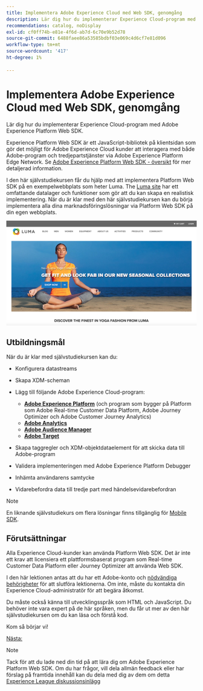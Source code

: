 ```yaml
---
title: Implementera Adobe Experience Cloud med Web SDK, genomgång
description: Lär dig hur du implementerar Experience Cloud-program med Adobe Experience Platform Web SDK.
recommendations: catalog, noDisplay
exl-id: cf0ff74b-e81e-4f6d-ab7d-6c70e9b52d78
source-git-commit: 6488faee86a53585bdbf03e069c4d6cf7e81d096
workflow-type: tm+mt
source-wordcount: '417'
ht-degree: 1%

---
```


# Implementera Adobe Experience Cloud med Web SDK, genomgång

Lär dig hur du implementerar Experience Cloud-program med Adobe Experience Platform Web SDK.

Experience Platform Web SDK är ett JavaScript-bibliotek på klientsidan som gör det möjligt för Adobe Experience Cloud kunder att interagera med både Adobe-program och tredjepartstjänster via Adobe Experience Platform Edge Network. Se [Adobe Experience Platform Web SDK - översikt](https://experienceleague.adobe.com/docs/experience-platform/edge/home.html) för mer detaljerad information.

I den här självstudiekursen får du hjälp med att implementera Platform Web SDK på en exempelwebbplats som heter Luma. The [Luma site](https://luma.enablementadobe.com/content/luma/us/en.html) har ett omfattande datalager och funktioner som gör att du kan skapa en realistisk implementering. När du är klar med den här självstudiekursen kan du börja implementera alla dina marknadsföringslösningar via Platform Web SDK på din egen webbplats.

[![Lumas webbplats](assets/old-overview-luma.png)](https://luma.enablementadobe.com/content/luma/us/en.html)


## Utbildningsmål

När du är klar med självstudiekursen kan du:

* Konfigurera datastreams

* Skapa XDM-scheman

* Lägg till följande Adobe Experience Cloud-program:
   * **[Adobe Experience Platform](setup-experience-platform.md)** (och program som bygger på Platform som Adobe Real-time Customer Data Platform, Adobe Journey Optimizer och Adobe Customer Journey Analytics)
   * **[Adobe Analytics](setup-analytics.md)**
   * **[Adobe Audience Manager](setup-audience-manager.md)**
   * **[Adobe Target](setup-target.md)**

* Skapa taggregler och XDM-objektdataelement för att skicka data till Adobe-program

* Validera implementeringen med Adobe Experience Platform Debugger

* Inhämta användarens samtycke

* Vidarebefordra data till tredje part med händelsevidarebefordran

>[!NOTE]
>
>En liknande självstudiekurs om flera lösningar finns tillgänglig för [Mobile SDK](../tutorial-mobile-sdk/overview.md).

## Förutsättningar

Alla Experience Cloud-kunder kan använda Platform Web SDK. Det är inte ett krav att licensiera ett plattformsbaserat program som Real-time Customer Data Platform eller Journey Optimizer att använda Web SDK.

I den här lektionen antas att du har ett Adobe-konto och [nödvändiga behörigheter](configure-permissions.md) för att slutföra lektionerna. Om inte, måste du kontakta din Experience Cloud-administratör för att begära åtkomst.

Du måste också känna till utvecklingsspråk som HTML och JavaScript. Du behöver inte vara expert på de här språken, men du får ut mer av den här självstudiekursen om du kan läsa och förstå kod.

Kom så börjar vi!

[Nästa: ](configure-permissions.md)

>[!NOTE]
>
>Tack för att du lade ned din tid på att lära dig om Adobe Experience Platform Web SDK. Om du har frågor, vill dela allmän feedback eller har förslag på framtida innehåll kan du dela med dig av dem om detta [Experience League diskussionsinlägg](https://experienceleaguecommunities.adobe.com/t5/adobe-experience-platform-launch/tutorial-discussion-implement-adobe-experience-cloud-with-web/td-p/444996)
